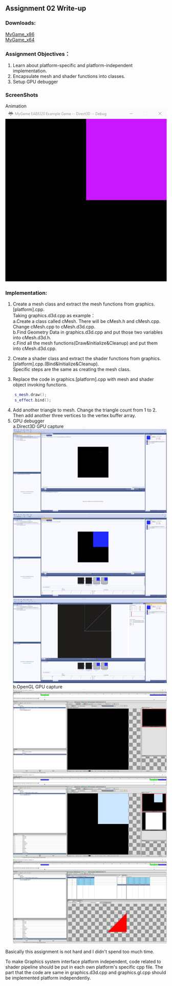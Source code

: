 ## Assignment 02 Write-up

### Downloads:
[MyGame_x86](https://github.com/XingnanChen/Engineer2/raw/master/Assignment02/MyGame_x86.zip)  
[MyGame_x64](https://github.com/XingnanChen/Engineer2/raw/master/Assignment02/MyGame_x64.zip)  

### Assignment Objectives：
1. Learn about platform-specific and platform-independent implementation.
2. Encapsulate mesh and shader functions into classes.
3. Setup GPU debugger

### ScreenShots 
Animation  
![Image](Assignment02/gamerunning.gif)  
 

### Implementation:
1. Create a mesh class and extract the mesh functions from graphics.[platform].cpp.  
    Taking graphics.d3d.cpp as example：  
    a.Create a class called cMesh. There will be cMesh.h and cMesh.cpp. Change cMesh.cpp to cMesh.d3d.cpp.  
    b.Find Geometry Data in graphics.d3d.cpp and put those two variables into cMesh.d3d.h.  
    c.Find all the mesh functions(Draw&Initialize&Cleanup) and put them into cMesh.d3d.cpp.  

2. Create a shader class and extract the shader functions from graphics.[platform].cpp.(Bind&Initialize&Cleanup).  
    Specific steps are the same as creating the mesh class.
3. Replace the code in graphics.[platform].cpp with mesh and shader object invoking functions.
```cpp
    s_mesh.draw();
    s_effect.bind();
```
4. Add another triangle to mesh. Change the triangle count from 1 to 2. Then add another three vertices to the vertex buffer array.
5. GPU debugger  
    a.Direct3D GPU capture  
    ![Image](Assignment02/d3d-black.png)    
    ![Image](Assignment02/d3d-mesh.png)    
    ![Image](Assignment02/d3d-wareframe.png)  
    b.OpenGL GPU capture  
    ![Image](Assignment02/gl-black.png)    
    ![Image](Assignment02/gl-mesh.png)    
    ![Image](Assignment02/gl-wareframe.png)  

Basically this assignment is not hard and I didn't spend too much time. 

To make Graphics system interface platform independent, code related to shader pipeline should be put in each own platform's specific cpp file. The part that the code are same in graphics.d3d.cpp and graphics.gl.cpp should be implemented platform independently.
